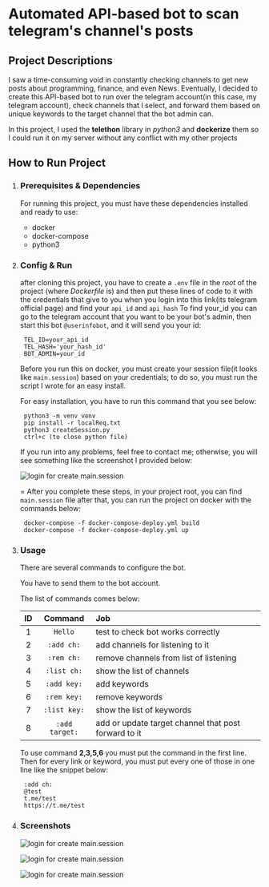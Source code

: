 # Automated API-based bot to scan telegram's channel's posts

## Project Descriptions
I saw a time-consuming void in constantly checking channels to get new posts about programming, finance, and even News.
Eventually, I decided to create this API-based bot to run over the telegram account(in this case, my telegram account), check channels that I select, and forward them based on unique keywords to the target channel that the bot admin can.

In this project, I used the **telethon** library in *python3* and **dockerize** them so I could run it on my server without any conflict with my other projects

## How to Run Project
1. ### Prerequisites & Dependencies
    For running this project, you must have these dependencies installed and ready to use:
    * docker
    * docker-compose
    * python3

2. ### Config & Run
    after cloning this project, you have to create a `.env` file in the *root* of the project (where *Dockerfile* is) and then put these lines of code to it with the credentials that give to you when you login into this link(its telegram official page) and find your `api_id` and `api_hash` To find your_id you can go to the telegram account that you want to be your bot's admin, then start this bot `@userinfobot`, and it will send you your id:

        TEL_ID=your_api_id
        TEL_HASH='your_hash_id'
        BOT_ADMIN=your_id

    Before you run this on docker, you must create your session file(it looks like `main.session`) based on your credentials; to do so, you must run the script I wrote for an easy install.
    
    For easy installation, you have to run this command that you see below:

        python3 -m venv venv
        pip install -r localReq.txt
        python3 createSession.py
        ctrl+c (to close python file)
    
    If you run into any problems, feel free to contact me; otherwise, you will see something like the screenshot I provided below:

    ![login for create main.session ](/sc/login.png)
    
    =
    After you complete these steps, in your project root, you can find `main.session` file after that, you can run the project on docker with the commands below:

        docker-compose -f docker-compose-deploy.yml build
        docker-compose -f docker-compose-deploy.yml up

3. ### Usage
    There are several commands to configure the bot.
    
    You have to send them to the bot account.
    
    The list of commands comes below:

    | ID | Command | Job |
    | :-------------:| :-------------: | :------------- |
    |1| `Hello` | test to check bot works correctly |
    |2| `:add ch:` | add channels for listening to it |
    |3| `:rem ch:` | remove channels from list of listening|
    |4| `:list ch:` | show the list of channels |
    |5| `:add key:` | add keywords |
    |6| `:rem key:` | remove keywords |
    |7| `:list key:` | show the list of keywords |
    |8| `:add target:` | add or update target channel that post forward to it |

    To use command **2,3,5,6** you must put the command in the first line. Then for every link or keyword, you must put every one of those in one line like the snippet below: 

        :add ch:
        @test
        t.me/test
        https://t.me/test

4. ### Screenshots
    ![login for create main.session ](/sc/01.jpeg)

    ![login for create main.session ](/sc/02.jpeg)
    
    ![login for create main.session ](/sc/03.jpeg)

